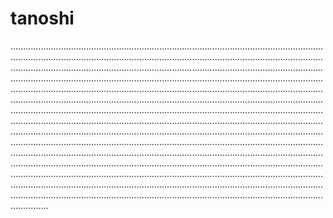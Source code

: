 # tanoshi

...................................................................................................................................................................................................................................................................................................................................................................................................................................................................................................................................................................................................................................................................................................................................................................................................................................................................................................................................................................................................................................................................................................................................................................................................................................................................................................................................................................................................................................................................................................................................................................................................................................................................................................................................................................................................................................................................................................................................................